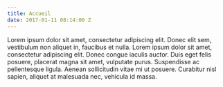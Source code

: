 ```yaml
---
title: Accueil
date: 2017-01-11 08:14:00 Z
---
```


Lorem ipsum dolor sit amet, consectetur adipiscing elit. Donec elit sem, vestibulum non aliquet in, faucibus et nulla. Lorem ipsum dolor sit amet, consectetur adipiscing elit. Donec congue iaculis auctor. Duis eget felis posuere, placerat magna sit amet, vulputate purus. Suspendisse ac pellentesque ligula. Aenean sollicitudin vitae mi ut posuere. Curabitur nisl sapien, aliquet at malesuada nec, vehicula id massa. 